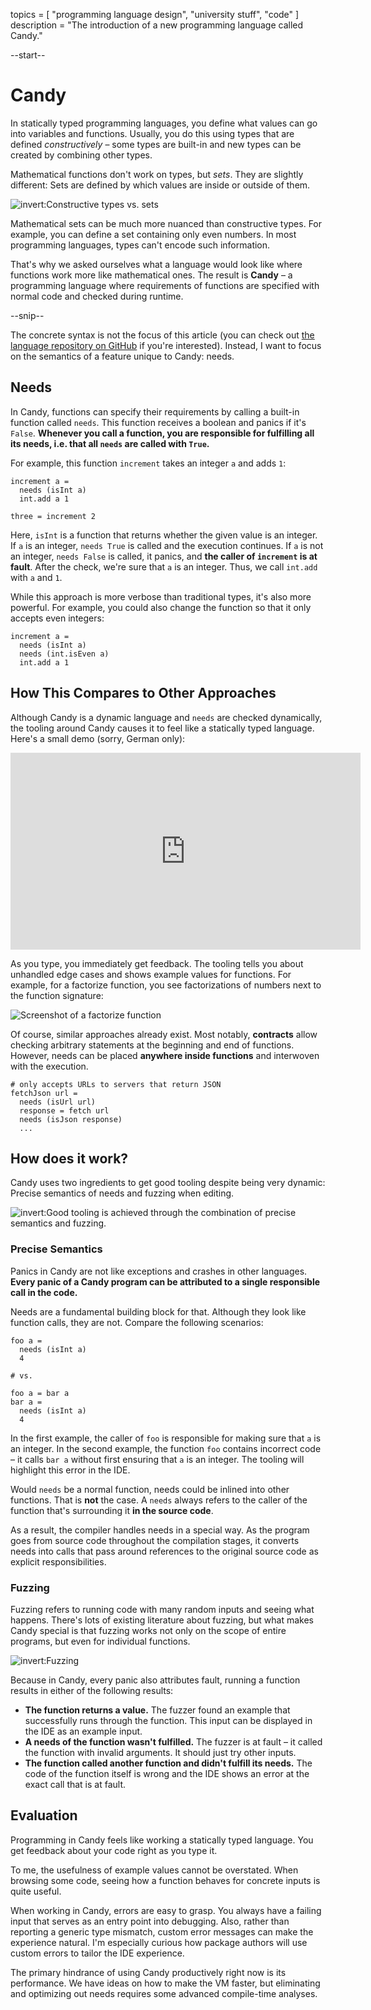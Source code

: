 topics = [ "programming language design", "university stuff", "code" ]
description = "The introduction of a new programming language called Candy."

--start--

# Candy

In statically typed programming languages, you define what values can go into variables and functions.
Usually, you do this using types that are defined *constructively* – some types are built-in and new types can be created by combining other types.

Mathematical functions don't work on types, but *sets*.
They are slightly different: Sets are defined by which values are inside or outside of them.

![invert:Constructive types vs. sets](files/types-vs-sets.webp)

Mathematical sets can be much more nuanced than constructive types.
For example, you can define a set containing only even numbers.
In most programming languages, types can't encode such information.

That's why we asked ourselves what a language would look like where functions work more like mathematical ones.
The result is **Candy** – a programming language where requirements of functions are specified with normal code and checked during runtime.

--snip--

The concrete syntax is not the focus of this article (you can check out [the language repository on GitHub](https://github.com/candy-lang/candy) if you're interested).
Instead, I want to focus on the semantics of a feature unique to Candy: needs.

## Needs

In Candy, functions can specify their requirements by calling a built-in function called `needs`.
This function receives a boolean and panics if it's `False`.
**Whenever you call a function, you are responsible for fulfilling all its needs, i.e. that all `needs` are called with `True`.**

For example, this function `increment` takes an integer `a` and adds `1`:

```candy
increment a =
  needs (isInt a)
  int.add a 1

three = increment 2
```

Here, `isInt` is a function that returns whether the given value is an integer.
If `a` is an integer, `needs True` is called and the execution continues.
If `a` is not an integer, `needs False` is called, it panics, and **the caller of `increment` is at fault**.
After the check, we're sure that `a` is an integer.
Thus, we call `int.add` with `a` and `1`.

While this approach is more verbose than traditional types, it's also more powerful.
For example, you could also change the function so that it only accepts even integers:

```candy
increment a =
  needs (isInt a)
  needs (int.isEven a)
  int.add a 1
```

## How This Compares to Other Approaches

Although Candy is a dynamic language and `needs` are checked dynamically, the tooling around Candy causes it to feel like a statically typed language.
Here's a small demo (sorry, German only):

<center>
<iframe width="560" height="315" src="https://www.youtube-nocookie.com/embed/PpS8pinf-Yk" title="YouTube video player" frameborder="0" allow="accelerometer; autoplay; clipboard-write; encrypted-media; gyroscope; picture-in-picture; web-share" allowfullscreen></iframe>
</center>

As you type, you immediately get feedback.
The tooling tells you about unhandled edge cases and shows example values for functions.
For example, for a factorize function, you see factorizations of numbers next to the function signature:

![Screenshot of a factorize function](files/candy-factorize-hints.webp)

Of course, similar approaches already exist.
Most notably, **contracts** allow checking arbitrary statements at the beginning and end of functions.
However, needs can be placed **anywhere inside functions** and interwoven with the execution.

```candy
# only accepts URLs to servers that return JSON
fetchJson url =
  needs (isUrl url)
  response = fetch url
  needs (isJson response)
  ...
```

## How does it work?

Candy uses two ingredients to get good tooling despite being very dynamic:
Precise semantics of needs and fuzzing when editing.

![invert:Good tooling is achieved through the combination of precise semantics and fuzzing.](files/good-dynamic-tooling-venn-diagram.webp)

### Precise Semantics

Panics in Candy are not like exceptions and crashes in other languages.
**Every panic of a Candy program can be attributed to a single responsible call in the code.**

Needs are a fundamental building block for that.
Although they look like function calls, they are not.
Compare the following scenarios:

```candy
foo a =
  needs (isInt a)
  4

# vs.

foo a = bar a
bar a =
  needs (isInt a)
  4
```

In the first example, the caller of `foo` is responsible for making sure that `a` is an integer.
In the second example, the function `foo` contains incorrect code – it calls `bar a` without first ensuring that `a` is an integer.
The tooling will highlight this error in the IDE.

Would `needs` be a normal function, needs could be inlined into other functions.
That is **not** the case.
A `needs` always refers to the caller of the function that's surrounding it **in the source code**.

As a result, the compiler handles needs in a special way.
As the program goes from source code throughout the compilation stages, it converts needs into calls that pass around references to the original source code as explicit responsibilities.

### Fuzzing

Fuzzing refers to running code with many random inputs and seeing what happens.
There's lots of existing literature about fuzzing, but what makes Candy special is that fuzzing works not only on the scope of entire programs, but even for individual functions.

![invert:Fuzzing](files/fuzzing.webp)

Because in Candy, every panic also attributes fault, running a function results in either of the following results:

- **The function returns a value.**
  The fuzzer found an example that successfully runs through the function.
  This input can be displayed in the IDE as an example input.
- **A needs of the function wasn't fulfilled.**
  The fuzzer is at fault – it called the function with invalid arguments.
  It should just try other inputs.
- **The function called another function and didn't fulfill its needs.**
  The code of the function itself is wrong and the IDE shows an error at the exact call that is at fault.

## Evaluation

Programming in Candy feels like working a statically typed language.
You get feedback about your code right as you type it.

To me, the usefulness of example values cannot be overstated.
When browsing some code, seeing how a function behaves for concrete inputs is quite useful.

When working in Candy, errors are easy to grasp.
You always have a failing input that serves as an entry point into debugging.
Also, rather than reporting a generic type mismatch, custom error messages can make the experience natural.
I'm especially curious how package authors will use custom errors to tailor the IDE experience.

The primary hindrance of using Candy productively right now is its performance.
We have ideas on how to make the VM faster, but eliminating and optimizing out needs requires some advanced compile-time analyses.
